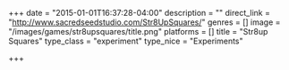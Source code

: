 +++
date = "2015-01-01T16:37:28-04:00"
description = ""
direct_link = "http://www.sacredseedstudio.com/Str8UpSquares/"
genres = []
image = "/images/games/str8upsquares/title.png"
platforms = []
title = "Str8up Squares"
type_class = "experiment"
type_nice = "Experiments"

+++

